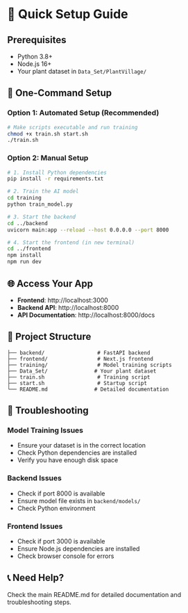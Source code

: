 # 🚀 Quick Setup Guide

## Prerequisites
- Python 3.8+ 
- Node.js 16+
- Your plant dataset in `Data_Set/PlantVillage/`

## 🎯 One-Command Setup

### Option 1: Automated Setup (Recommended)
```bash
# Make scripts executable and run training
chmod +x train.sh start.sh
./train.sh
```

### Option 2: Manual Setup
```bash
# 1. Install Python dependencies
pip install -r requirements.txt

# 2. Train the AI model
cd training
python train_model.py

# 3. Start the backend
cd ../backend
uvicorn main:app --reload --host 0.0.0.0 --port 8000

# 4. Start the frontend (in new terminal)
cd ../frontend
npm install
npm run dev
```

## 🌐 Access Your App
- **Frontend**: http://localhost:3000
- **Backend API**: http://localhost:8000
- **API Documentation**: http://localhost:8000/docs

## 📁 Project Structure
```
├── backend/                 # FastAPI backend
├── frontend/                # Next.js frontend
├── training/                # Model training scripts
├── Data_Set/               # Your plant dataset
├── train.sh                 # Training script
├── start.sh                 # Startup script
└── README.md               # Detailed documentation
```

## 🔧 Troubleshooting

### Model Training Issues
- Ensure your dataset is in the correct location
- Check Python dependencies are installed
- Verify you have enough disk space

### Backend Issues
- Check if port 8000 is available
- Ensure model file exists in `backend/models/`
- Check Python environment

### Frontend Issues
- Check if port 3000 is available
- Ensure Node.js dependencies are installed
- Check browser console for errors

## 📞 Need Help?
Check the main README.md for detailed documentation and troubleshooting steps.

